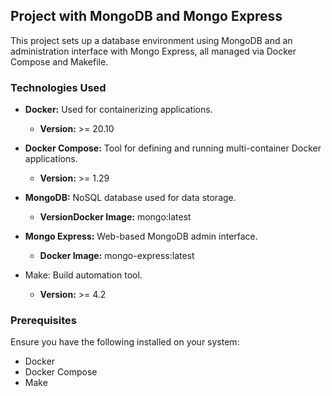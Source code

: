 ## Project with MongoDB and Mongo Express

This project sets up a database environment using MongoDB and an administration interface with Mongo Express, all
managed via Docker Compose and Makefile.

### Technologies Used

- **Docker:** Used for containerizing applications.
    - **Version:** >= 20.10

- **Docker Compose:** Tool for defining and running multi-container Docker applications.
    - **Version:** >= 1.29

- **MongoDB:** NoSQL database used for data storage.
    - **VersionDocker Image:** mongo:latest

- **Mongo Express:** Web-based MongoDB admin interface.
    - **Docker Image:** mongo-express:latest

- Make: Build automation tool.
    - **Version:** >= 4.2

### Prerequisites

Ensure you have the following installed on your system:

- Docker
- Docker Compose
- Make